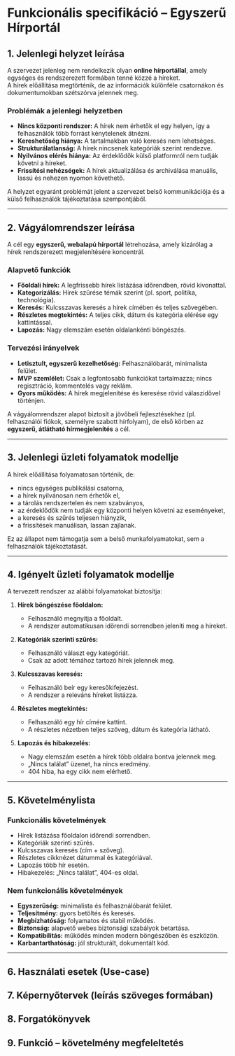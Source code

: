 # Funkcionális specifikáció – Egyszerű Hírportál

## 1. Jelenlegi helyzet leírása

A szervezet jelenleg nem rendelkezik olyan **online hírportállal**, amely egységes és rendszerezett formában tenné közzé a híreket.  
A hírek előállítása megtörténik, de az információk különféle csatornákon és dokumentumokban szétszórva jelennek meg.  

### Problémák a jelenlegi helyzetben
- **Nincs központi rendszer:** A hírek nem érhetők el egy helyen, így a felhasználók több forrást kénytelenek átnézni.  
- **Kereshetőség hiánya:** A tartalmakban való keresés nem lehetséges.  
- **Strukturálatlanság:** A hírek nincsenek kategóriák szerint rendezve.  
- **Nyilvános elérés hiánya:** Az érdeklődők külső platformról nem tudják követni a híreket.  
- **Frissítési nehézségek:** A hírek aktualizálása és archiválása manuális, lassú és nehezen nyomon követhető.  

A helyzet egyaránt problémát jelent a szervezet belső kommunikációja és a külső felhasználók tájékoztatása szempontjából.

---

## 2. Vágyálomrendszer leírása

A cél egy **egyszerű, webalapú hírportál** létrehozása, amely kizárólag a hírek rendszerezett megjelenítésére koncentrál.  

### Alapvető funkciók
- **Főoldali hírek:** A legfrissebb hírek listázása időrendben, rövid kivonattal.  
- **Kategorizálás:** Hírek szűrése témák szerint (pl. sport, politika, technológia).  
- **Keresés:** Kulcsszavas keresés a hírek címében és teljes szövegében.  
- **Részletes megtekintés:** A teljes cikk, dátum és kategória elérése egy kattintással.  
- **Lapozás:** Nagy elemszám esetén oldalankénti böngészés.  

### Tervezési irányelvek
- **Letisztult, egyszerű kezelhetőség:** Felhasználóbarát, minimalista felület.  
- **MVP szemlélet:** Csak a legfontosabb funkciókat tartalmazza; nincs regisztráció, kommentelés vagy reklám.  
- **Gyors működés:** A hírek megjelenítése és keresése rövid válaszidővel történjen.  

A vágyálomrendszer alapot biztosít a jövőbeli fejlesztésekhez (pl. felhasználói fiókok, személyre szabott hírfolyam), de első körben az **egyszerű, átlátható hírmegjelenítés** a cél.

---

## 3. Jelenlegi üzleti folyamatok modellje

A hírek előállítása folyamatosan történik, de:  

- nincs egységes publikálási csatorna,  
- a hírek nyilvánosan nem érhetők el,  
- a tárolás rendszertelen és nem szabványos,  
- az érdeklődők nem tudják egy központi helyen követni az eseményeket,  
- a keresés és szűrés teljesen hiányzik,  
- a frissítések manuálisan, lassan zajlanak.  

Ez az állapot nem támogatja sem a belső munkafolyamatokat, sem a felhasználók tájékoztatását.

---

## 4. Igényelt üzleti folyamatok modellje

A tervezett rendszer az alábbi folyamatokat biztosítja:

1. **Hírek böngészése főoldalon:**  
   - Felhasználó megnyitja a főoldalt.  
   - A rendszer automatikusan időrendi sorrendben jeleníti meg a híreket.  

2. **Kategóriák szerinti szűrés:**  
   - Felhasználó választ egy kategóriát.  
   - Csak az adott témához tartozó hírek jelennek meg.  

3. **Kulcsszavas keresés:**  
   - Felhasználó beír egy keresőkifejezést.  
   - A rendszer a releváns híreket listázza.  

4. **Részletes megtekintés:**  
   - Felhasználó egy hír címére kattint.  
   - A részletes nézetben teljes szöveg, dátum és kategória látható.  

5. **Lapozás és hibakezelés:**  
   - Nagy elemszám esetén a hírek több oldalra bontva jelennek meg.  
   - „Nincs találat” üzenet, ha nincs eredmény.  
   - 404 hiba, ha egy cikk nem elérhető.  

---

## 5. Követelménylista

### Funkcionális követelmények
- Hírek listázása főoldalon időrendi sorrendben.  
- Kategóriák szerinti szűrés.  
- Kulcsszavas keresés (cím + szöveg).  
- Részletes cikknézet dátummal és kategóriával.  
- Lapozás több hír esetén.  
- Hibakezelés: „Nincs találat”, 404-es oldal.  

### Nem funkcionális követelmények
- **Egyszerűség:** minimalista és felhasználóbarát felület.  
- **Teljesítmény:** gyors betöltés és keresés.  
- **Megbízhatóság:** folyamatos és stabil működés.  
- **Biztonság:** alapvető webes biztonsági szabályok betartása.  
- **Kompatibilitás:** működés minden modern böngészőben és eszközön.  
- **Karbantarthatóság:** jól strukturált, dokumentált kód.  

---

## 6. Használati esetek (Use-case)



## 7. Képernyőtervek (leírás szöveges formában)



## 8. Forgatókönyvek



## 9. Funkció – követelmény megfeleltetés

